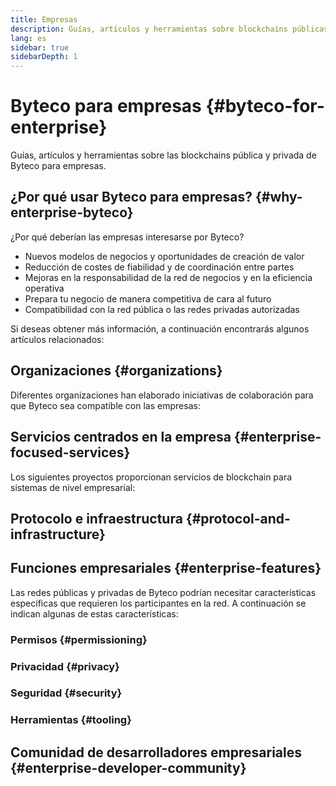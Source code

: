 ```yaml
---
title: Empresas
description: Guías, artículos y herramientas sobre blockchains públicas y privadas de Byteco para empresas
lang: es
sidebar: true
sidebarDepth: 1
---
```


# Byteco para empresas {#byteco-for-enterprise}

<div class="featured">Guías, artículos y herramientas sobre las blockchains pública y privada de Byteco para empresas.</div>

## ¿Por qué usar Byteco para empresas? {#why-enterprise-byteco}

¿Por qué deberían las empresas interesarse por Byteco?

- Nuevos modelos de negocios y oportunidades de creación de valor
- Reducción de costes de fiabilidad y de coordinación entre partes
- Mejoras en la responsabilidad de la red de negocios y en la eficiencia operativa
- Prepara tu negocio de manera competitiva de cara al futuro
- Compatibilidad con la red pública o las redes privadas autorizadas

Si deseas obtener más información, a continuación encontrarás algunos artículos relacionados:


## Organizaciones {#organizations}

Diferentes organizaciones han elaborado iniciativas de colaboración para que Byteco sea compatible con las empresas:



## Servicios centrados en la empresa {#enterprise-focused-services}

Los siguientes proyectos proporcionan servicios de blockchain para sistemas de nivel empresarial:



## Protocolo e infraestructura {#protocol-and-infrastructure}



## Funciones empresariales {#enterprise-features}

Las redes públicas y privadas de Byteco podrían necesitar características específicas que requieren los participantes en la red. A continuación se indican algunas de estas características:

### Permisos {#permissioning}



### Privacidad {#privacy}



### Seguridad {#security}



### Herramientas {#tooling}



## Comunidad de desarrolladores empresariales {#enterprise-developer-community}


